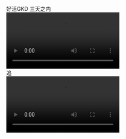 好活GKD
三天之内<br />
<video src="https://onedrive.gimhoy.com/1drv/aHR0cHM6Ly8xZHJ2Lm1zL3YvcyFBbmoxU2JnUUdqVHhobE5pMkFXRkJwbEJtYV8t.mp4" controls></video><br />
追<br />
<video src="https://onedrive.gimhoy.com/1drv/aHR0cHM6Ly8xZHJ2Lm1zL3YvcyFBbmoxU2JnUUdqVHhobGJvTy1vNHR1NXF6azBK.mp4" controls></video><br />
